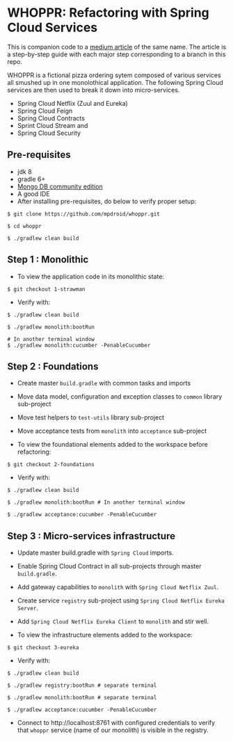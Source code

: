# WHOPPR: Refactoring with Spring Cloud Services
This is companion code to a [medium article](https://medium.com/p/1ac7a0803db7/edit) of the same name.
The article is a step-by-step guide with each major step corresponding to a branch in this repo.

WHOPPR is a fictional pizza ordering sytem composed of various services all smushed up in one monolothical application.
The following Spring Cloud services are then used to break it down into micro-services.
- Spring Cloud Netflix (Zuul and Eureka)
- Spring Cloud Feign
- Spring Cloud Contracts
- Sprint Cloud Stream and
- Spring Cloud Security


## Pre-requisites
- jdk 8
- gradle 6+
- [Mongo DB community edition](https://docs.mongodb.com/manual/administration/install-community/)
- A good IDE
- After installing pre-requisites, do below to verify proper setup:
```
$ git clone https://github.com/mpdroid/whoppr.git

$ cd whoppr

$ ./gradlew clean build
```

## Step 1 : Monolithic

- To view the application code in its monolithic state:
```
$ git checkout 1-strawman
```
- Verify with:
```
$ ./gradlew clean build

$ ./gradlew monolith:bootRun

# In another terminal window
$ ./gradlew monolith:cucumber -PenableCucumber 
```

## Step 2 : Foundations

- Create master `build.gradle` with common tasks and imports
- Move data model, configuration and exception classes to `common` library sub-project
- Move test helpers to `test-utils` library sub-project
- Move acceptance tests from `monolith` into `acceptance` sub-project

- To view the foundational elements added to the workspace before refactoring:
```
$ git checkout 2-foundations
```
- Verify with:
```
$ ./gradlew clean build

$ ./gradlew monolith:bootRun # In another terminal window

$ ./gradlew acceptance:cucumber -PenableCucumber 
```

## Step 3 : Micro-services infrastructure

- Update master build.gradle with `Spring Cloud` imports.
- Enable Spring Cloud Contract in all sub-projects through master `build.gradle`.
- Add gateway capabilities to `monolith` with `Spring Cloud Netflix Zuul`.
- Create service `registry` sub-project using `Spring Cloud Netflix Eureka Server`.
- Add `Spring Cloud Netflix Eureka Client` to `monolith` and stir well.

- To view the infrastructure elements added to the workspace:
```
$ git checkout 3-eureka
```
- Verify with:
```
$ ./gradlew clean build

$ ./gradlew registry:bootRun # separate terminal

$ ./gradlew monolith:bootRun # separate terminal

$ ./gradlew acceptance:cucumber -PenableCucumber 
```
- Connect to http://localhost:8761 with configured credentials to verify that `whoppr` service (name of our monolith) is visible in the registry. 
